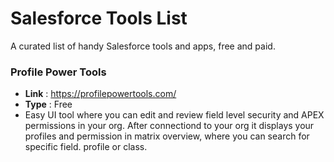 # Salesforce Tools List
A curated list of handy Salesforce tools and apps, free and paid.



### Profile Power Tools
* **Link** : https://profilepowertools.com/
* **Type** : Free
* Easy UI tool where you can edit and review field level security and APEX permissions in your org. After connectiond to your org it displays your profiles and permission in matrix overview, where you can search for specific field. profile or class.
